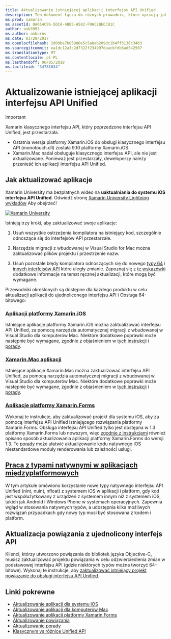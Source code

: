 ```yaml
---
title: Aktualizowanie istniejącej aplikacji interfejsu API Unified
description: Ten dokument łącza do różnych prowadnic, które opisują jak aktualizować aplikacje platformy Xamarin do interfejsu API Unified. Zawarto informacje aplikacji platformy Xamarin.iOS, Xamarin.Mac aplikacji. Typy natywne w wieloplatformowych aplikacji i projekty powiązanie aplikacji platformy Xamarin.Forms.
ms.prod: xamarin
ms.assetid: 8A654C95-5DCA-4BB5-A582-F96C2BECC81C
author: asb3993
ms.author: amburns
ms.date: 03/29/2017
ms.openlocfilehash: 2d09be7b85980e5c5a8eb209dc1b4ff3136c34b3
ms.sourcegitcommit: ea1dc12a3c2d7322f234997daacbfdb6ad542507
ms.translationtype: MT
ms.contentlocale: pl-PL
ms.lasthandoff: 06/05/2018
ms.locfileid: "34781634"
---
```

# <a name="updating-existing-apps-to-the-unified-api"></a>Aktualizowanie istniejącej aplikacji interfejsu API Unified

> [!IMPORTANT]
> Xamarin klasycznego interfejsu API, który poprzedzone interfejsu API Unified, jest przestarzała. 
> - Ostatnia wersja platformy Xamarin.iOS do obsługi klasycznego interfejsu API (monotouch.dll) została 9.10 platformy Xamarin.iOS.
> - Xamarin.Mac nadal obsługuje klasycznego interfejsu API, ale nie jest aktualizowane. Ponieważ jest przestarzały, deweloperzy należy przenieść ich aplikacji interfejsu API Unified.

## <a name="how-to-update-your-apps"></a>Jak aktualizować aplikacje

Xamarin University ma bezpłatnych wideo na **uaktualniania do systemu iOS interfejsu API Unified**. Odwiedź stronę [Xamarin University Lightning wykładów](http://university.xamarin.com/lightninglectures) Aby obejrzeć!

[ ![](updating-apps-images/xamu-video-sml.png "Xamarin University")](http://university.xamarin.com/lightninglectures)

Istnieją trzy kroki, aby zaktualizować swoje aplikacje:

1. Usuń wszystkie ostrzeżenia kompilatora na istniejący kod, szczególnie odnoszące się do interfejsów API przestarzałe.

2. Narzędzie migracji z wbudowanej w Visual Studio for Mac można zaktualizować plików projektu i przestrzenie nazw.

3. Usuń pozostałe błędy kompilatora odnoszących się do nowego [typy 64](~/cross-platform/macios/nativetypes.md) i [innych interfejsów API](~/cross-platform/macios/unified/overview.md#deprecated-typos) które uległy zmianie. Zapoznaj się z [te wskazówki](~/cross-platform/macios/unified/updating-tips.md) dodatkowe informacje na temat ręcznej aktualizacji, które mogą być wymagane.

Przewodniki określonych są dostępne dla każdego produktu w celu aktualizacji aplikacji do ujednoliconego interfejsu API i Obsługa 64-bitowego:

### <a name="xamarinios-appscross-platformmaciosunifiedupdating-ios-appsmd"></a>[Aplikacji platformy Xamarin.iOS](~/cross-platform/macios/unified/updating-ios-apps.md)

Istniejące aplikacje platformy Xamarin.iOS można zaktualizować interfejsu API Unified, za pomocą narzędzia automatycznej migracji z wbudowanej w Visual Studio dla komputerów Mac. Niektóre dodatkowe poprawki może następnie być wymagane, zgodnie z objaśnieniem w [tych instrukcji](~/cross-platform/macios/unified/updating-ios-apps.md) i [porady](~/cross-platform/macios/unified/updating-tips.md).

###  <a name="xamarinmac-appscross-platformmaciosunifiedupdating-mac-appsmd"></a>[Xamarin.Mac aplikacji](~/cross-platform/macios/unified/updating-mac-apps.md)

Istniejące aplikacje Xamarin.Mac można zaktualizować interfejsu API Unified, za pomocą narzędzia automatycznej migracji z wbudowanej w Visual Studio dla komputerów Mac. Niektóre dodatkowe poprawki może następnie być wymagane, zgodnie z objaśnieniem w [tych instrukcji](~/cross-platform/macios/unified/updating-mac-apps.md) i [porady](~/cross-platform/macios/unified/updating-tips.md).

###  <a name="xamarinforms-appscross-platformmaciosunifiedupdating-xamarin-forms-appsmd"></a>[Aplikacje platformy Xamarin.Forms](~/cross-platform/macios/unified/updating-xamarin-forms-apps.md)

Wykonaj te instrukcje, aby zaktualizować projekt dla systemu iOS, aby za pomocą interfejsu API Unified istniejącego rozwiązania platformy Xamarin.Forms. Obsługa interfejsu API Unified tylko jest dostępna w 1.3 platformy Xamarin.Forms lub nowszym, więc [zgodnie z instrukcjami](~/cross-platform/macios/unified/updating-xamarin-forms-apps.md) również opisano sposób aktualizowania aplikacji platformy Xamarin.Forms do wersji 1.3. Te [porady](~/cross-platform/macios/unified/updating-tips.md) może ułatwić aktualizowanie kodu natywnego iOS niestandardowe moduły renderowania lub zależności usługi.

## <a name="working-with-native-types-in-cross-platform-appscross-platformmaciosnativetypesmd"></a>[Praca z typami natywnymi w aplikacjach międzyplatformowych](~/cross-platform/macios/nativetypes.md)

W tym artykule omówiono korzystanie nowe typy natywnego interfejsu API Unified (nint, nuint, nfloat) z systemem iOS w aplikacji i platform, gdy kod jest współużytkowany z urządzeń z systemem innym niż z systemem iOS, takich jak Android i Windows Phone w systemach operacyjnych. Zapewnia wgląd w stosowania natywnych typów, a udostępnia kilka możliwych rozwiązań przypadkach gdy nowy typ musi być stosowana z kodem i platform.

## <a name="update-bindings-to-the-unified-api"></a>Aktualizacja powiązania z ujednolicony interfejs API

Klienci, którzy utworzono powiązania do bibliotek języka Objective-C, musisz zaktualizować projektu powiązania w celu odzwierciedlenia zmian w podstawowej interfejsu API (gdzie niektórych typów można tworzyć 64-bitowe).
Wykonaj te instrukcje, aby [zaktualizować istniejący projekt powiązanie do obsługi interfejsu API Unified](~/cross-platform/macios/unified/update-binding.md).

## <a name="related-links"></a>Linki pokrewne

- [Aktualizowanie aplikacji dla systemu iOS](~/cross-platform/macios/unified/updating-ios-apps.md)
- [Aktualizowanie aplikacji dla komputerów Mac](~/cross-platform/macios/unified/updating-mac-apps.md)
- [Aktualizowanie aplikacji platformy Xamarin.Forms](~/cross-platform/macios/unified/updating-xamarin-forms-apps.md)
- [Aktualizowanie powiązania](~/cross-platform/macios/unified/update-binding.md)
- [Aktualizowanie porady](~/cross-platform/macios/unified/updating-tips.md)
- [Klasycznym vs różnice Unified API](https://developer.xamarin.com/releases/ios/api_changes/classic-vs-unified-8.6.0/)
